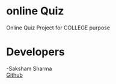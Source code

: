 # online Quiz
Online Quiz Project for COLLEGE purpose
# Developers
-Saksham Sharma<br>
<a href="https://github.com/Sakshamoo17">Github</a>
